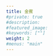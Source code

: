 ```yaml
---
title: 金賓
#private: true
#description: 
#featured_image: 
#keywords: [""]
weight: 2
#menus: "main"
---
```

